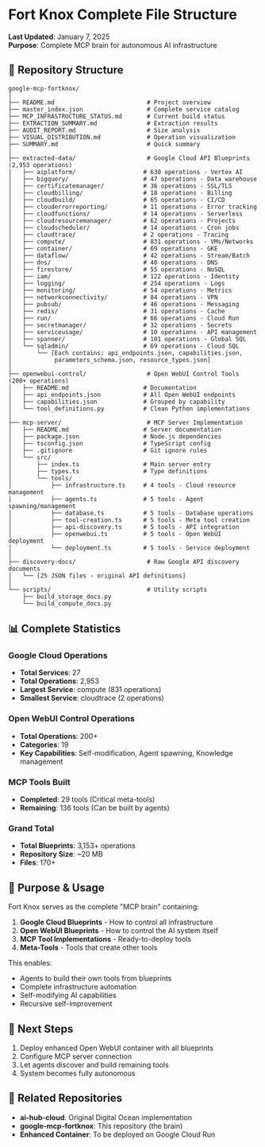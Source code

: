 # Fort Knox Complete File Structure

**Last Updated**: January 7, 2025  
**Purpose**: Complete MCP brain for autonomous AI infrastructure

## 📁 Repository Structure

```
google-mcp-fortknox/
│
├── README.md                          # Project overview
├── master_index.json                  # Complete service catalog
├── MCP_INFRASTRUCTURE_STATUS.md       # Current build status
├── EXTRACTION_SUMMARY.md              # Extraction results
├── AUDIT_REPORT.md                    # Size analysis
├── VISUAL_DISTRIBUTION.md             # Operation visualization
├── SUMMARY.md                         # Quick summary
│
├── extracted-data/                    # Google Cloud API Blueprints (2,953 operations)
│   ├── aiplatform/                   # 630 operations - Vertex AI
│   ├── bigquery/                     # 47 operations - Data warehouse
│   ├── certificatemanager/           # 36 operations - SSL/TLS
│   ├── cloudbilling/                 # 18 operations - Billing
│   ├── cloudbuild/                   # 65 operations - CI/CD
│   ├── clouderrorreporting/          # 11 operations - Error tracking
│   ├── cloudfunctions/               # 14 operations - Serverless
│   ├── cloudresourcemanager/         # 62 operations - Projects
│   ├── cloudscheduler/               # 14 operations - Cron jobs
│   ├── cloudtrace/                   # 2 operations - Tracing
│   ├── compute/                      # 831 operations - VMs/Networks
│   ├── container/                    # 69 operations - GKE
│   ├── dataflow/                     # 42 operations - Stream/Batch
│   ├── dns/                          # 40 operations - DNS
│   ├── firestore/                    # 55 operations - NoSQL
│   ├── iam/                          # 122 operations - Identity
│   ├── logging/                      # 254 operations - Logs
│   ├── monitoring/                   # 54 operations - Metrics
│   ├── networkconnectivity/          # 84 operations - VPN
│   ├── pubsub/                       # 46 operations - Messaging
│   ├── redis/                        # 31 operations - Cache
│   ├── run/                          # 66 operations - Cloud Run
│   ├── secretmanager/                # 32 operations - Secrets
│   ├── serviceusage/                 # 10 operations - API management
│   ├── spanner/                      # 101 operations - Global SQL
│   └── sqladmin/                     # 69 operations - Cloud SQL
│       └── [Each contains: api_endpoints.json, capabilities.json, 
│            parameters_schema.json, resource_types.json]
│
├── openwebui-control/                 # Open WebUI Control Tools (200+ operations)
│   ├── README.md                     # Documentation
│   ├── api_endpoints.json            # All Open WebUI endpoints
│   ├── capabilities.json             # Grouped by capability
│   └── tool_definitions.py           # Clean Python implementations
│
├── mcp-server/                        # MCP Server Implementation
│   ├── README.md                     # Server documentation
│   ├── package.json                  # Node.js dependencies
│   ├── tsconfig.json                 # TypeScript config
│   ├── .gitignore                    # Git ignore rules
│   └── src/
│       ├── index.ts                  # Main server entry
│       ├── types.ts                  # Type definitions
│       └── tools/
│           ├── infrastructure.ts     # 4 tools - Cloud resource management
│           ├── agents.ts             # 5 tools - Agent spawning/management
│           ├── database.ts           # 5 tools - Database operations
│           ├── tool-creation.ts      # 5 tools - Meta tool creation
│           ├── api-discovery.ts      # 5 tools - API integration
│           ├── openwebui.ts          # 5 tools - Open WebUI deployment
│           └── deployment.ts         # 5 tools - Service deployment
│
├── discovery-docs/                    # Raw Google API discovery documents
│   └── [25 JSON files - original API definitions]
│
└── scripts/                           # Utility scripts
    ├── build_storage_docs.py
    └── build_compute_docs.py
```

## 📊 Complete Statistics

### Google Cloud Operations
- **Total Services**: 27
- **Total Operations**: 2,953
- **Largest Service**: compute (831 operations)
- **Smallest Service**: cloudtrace (2 operations)

### Open WebUI Control Operations
- **Total Operations**: 200+
- **Categories**: 19
- **Key Capabilities**: Self-modification, Agent spawning, Knowledge management

### MCP Tools Built
- **Completed**: 29 tools (Critical meta-tools)
- **Remaining**: 136 tools (Can be built by agents)

### Grand Total
- **Total Blueprints**: 3,153+ operations
- **Repository Size**: ~20 MB
- **Files**: 170+

## 🎯 Purpose & Usage

Fort Knox serves as the complete "MCP brain" containing:

1. **Google Cloud Blueprints** - How to control all infrastructure
2. **Open WebUI Blueprints** - How to control the AI system itself
3. **MCP Tool Implementations** - Ready-to-deploy tools
4. **Meta-Tools** - Tools that create other tools

This enables:
- Agents to build their own tools from blueprints
- Complete infrastructure automation
- Self-modifying AI capabilities
- Recursive self-improvement

## 🚀 Next Steps

1. Deploy enhanced Open WebUI container with all blueprints
2. Configure MCP server connection
3. Let agents discover and build remaining tools
4. System becomes fully autonomous

## 🔗 Related Repositories

- **ai-hub-cloud**: Original Digital Ocean implementation
- **google-mcp-fortknox**: This repository (the brain)
- **Enhanced Container**: To be deployed on Google Cloud Run
